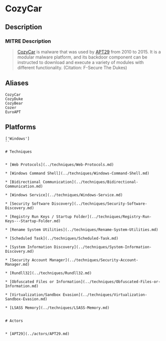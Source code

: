 
# CozyCar

## Description

### MITRE Description

> [CozyCar](https://attack.mitre.org/software/S0046) is malware that was used by [APT29](https://attack.mitre.org/groups/G0016) from 2010 to 2015. It is a modular malware platform, and its backdoor component can be instructed to download and execute a variety of modules with different functionality. (Citation: F-Secure The Dukes)

## Aliases

```
CozyCar
CozyDuke
CozyBear
Cozer
EuroAPT
```

## Platforms

```
['Windows']
``

# Techniques


* [Web Protocols](../techniques/Web-Protocols.md)

* [Windows Command Shell](../techniques/Windows-Command-Shell.md)
    
* [Bidirectional Communication](../techniques/Bidirectional-Communication.md)
    
* [Windows Service](../techniques/Windows-Service.md)
    
* [Security Software Discovery](../techniques/Security-Software-Discovery.md)
    
* [Registry Run Keys / Startup Folder](../techniques/Registry-Run-Keys---Startup-Folder.md)
    
* [Rename System Utilities](../techniques/Rename-System-Utilities.md)
    
* [Scheduled Task](../techniques/Scheduled-Task.md)
    
* [System Information Discovery](../techniques/System-Information-Discovery.md)
    
* [Security Account Manager](../techniques/Security-Account-Manager.md)
    
* [Rundll32](../techniques/Rundll32.md)
    
* [Obfuscated Files or Information](../techniques/Obfuscated-Files-or-Information.md)
    
* [Virtualization/Sandbox Evasion](../techniques/Virtualization-Sandbox-Evasion.md)
    
* [LSASS Memory](../techniques/LSASS-Memory.md)
    

# Actors


* [APT29](../actors/APT29.md)

